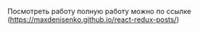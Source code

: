 Посмотреть работу полную работу можно по ссылке (https://maxdenisenko.github.io/react-redux-posts/)
